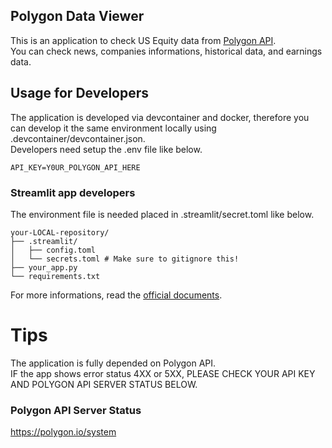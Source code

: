## Polygon Data Viewer
This is an application to check US Equity data from [Polygon API](https://polygon.io).<BR>
You can check news, companies informations, historical data, and earnings data.

## Usage for Developers
The application is developed via devcontainer and docker, therefore you can develop it the same environment locally using .devcontainer/devcontainer.json.<BR>
Developers need setup the .env file like below.

```UNIX, .env
API_KEY=Y0UR_POLYGON_API_HERE
```

### Streamlit app developers
The environment file is needed placed in .streamlit/secret.toml like below.

```tree
your-LOCAL-repository/
├── .streamlit/
│   ├── config.toml
│   └── secrets.toml # Make sure to gitignore this!
├── your_app.py
└── requirements.txt
```

For more informations, read the [official documents](https://docs.streamlit.io/streamlit-community-cloud/deploy-your-app/secrets-management).

# Tips
The application is fully depended on Polygon API.<BR>
IF the app shows error status 4XX or 5XX, PLEASE CHECK YOUR API KEY AND POLYGON API SERVER STATUS BELOW.

### Polygon API Server Status
https://polygon.io/system
